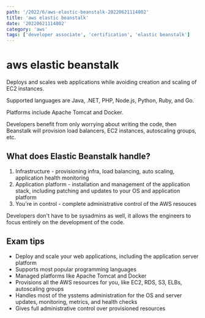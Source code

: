 ```yaml
---
path: '/2022/6/aws-elastic-beanstalk-20220621114802'
title: 'aws elastic beanstalk'
date: '20220621114802'
category: 'aws'
tags: ['developer associate', 'certification', 'elastic beanstalk']
---
```


# aws elastic beanstalk
Deploys and scales web applications while avoiding creation and scaling of EC2
instances.

Supported languages are Java, .NET, PHP, Node.js, Python, Ruby, and Go.

Platforms include Apache Tomcat and Docker.

Developers benefit from only worrying about writing the code, then Beanstalk will
provision load balancers, EC2 instances, autoscaling groups, etc.

## What does Elastic Beanstalk handle?
1. Infrastructure - provisioning infra, load balancing, auto scaling, application
health monitoring
1. Application platform - installation and management of the application stack, including
patching and updates to your OS and application platform
1. You're in control - complete administrative control of the AWS resouces

Developers don't have to be sysadmins as well, it allows the engineers to focus
entirely on the development of the code.

## Exam tips
* Deploy and scale your web applications, including the application server platform
* Supports most popular programming languages
* Managed platforms like Apache Tomcat and Docker
* Provisions all the AWS resources for you, like EC2, RDS, S3, ELBs, autoscaling groups
* Handles most of the ysstems administration for the OS and server updates, monitoring,
metrics, and health checks
* Gives full administrative control over provisioned resources

